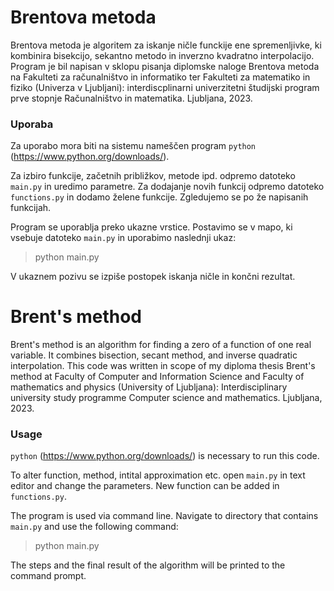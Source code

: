 # Brentova metoda
Brentova metoda je algoritem za iskanje ničle funckije ene spremenljivke, ki kombinira bisekcijo, sekantno metodo in inverzno kvadratno interpolacijo. Program je bil napisan v sklopu pisanja diplomske naloge Brentova metoda na Fakulteti za računalništvo in informatiko ter Fakulteti za matematiko in fiziko (Univerza v Ljubljani): interdiscplinarni univerzitetni študijski program prve stopnje Računalništvo in matematika. Ljubljana, 2023.

### Uporaba

Za uporabo mora biti na sistemu nameščen program `python` (https://www.python.org/downloads/).

Za izbiro funkcije, začetnih približkov, metode ipd. odpremo datoteko `main.py` in uredimo parametre. Za dodajanje novih funkcij odpremo datoteko `functions.py` in dodamo želene funkcije. Zgledujemo se po že napisanih funkcijah.

Program se uporablja preko ukazne vrstice. Postavimo se v mapo, ki vsebuje datoteko `main.py` in uporabimo naslednji ukaz:

> python main.py

V ukaznem pozivu se izpiše postopek iskanja ničle in končni rezultat.


# Brent's method

Brent's method is an algorithm for finding a zero of a function of one real variable. It combines bisection, secant method, and inverse quadratic interpolation. This code was written in scope of my diploma thesis Brent's method at Faculty of Computer and Information Science and Faculty of mathematics and physics (University of Ljubljana): Interdisciplinary university study programme Computer science and mathematics. Ljubljana, 2023.

### Usage

`python` (https://www.python.org/downloads/) is necessary to run this code.

To alter function, method, intital approximation etc. open `main.py` in text editor and change the parameters. New function can be added in `functions.py`.

The program is used via command line. Navigate to directory that contains `main.py` and use the following command:

> python main.py

The steps and the final result of the algorithm will be printed to the command prompt.